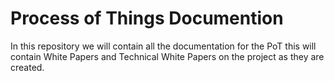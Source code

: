 # Process of Things Documention
In this repository we will contain all the documentation for the PoT this will contain White Papers and Technical White Papers on the project as they are created.
